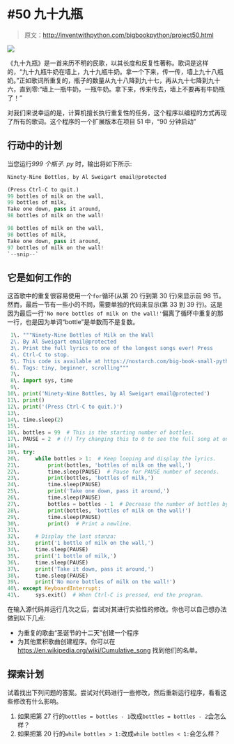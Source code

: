 # #50 九十九瓶

> 原文：<http://inventwithpython.com/bigbookpython/project50.html>

![](img/9d995d63aaead72cad01120081eb8f75.png)

《九十九瓶》是一首来历不明的民歌，以其长度和反复性著称。歌词是这样的，“九十九瓶牛奶在墙上，九十九瓶牛奶。拿一个下来，传一传，墙上九十八瓶奶。”正如歌词所重复的，瓶子的数量从九十八降到九十七，再从九十七降到九十六，直到零:“墙上一瓶牛奶，一瓶牛奶。拿下来，传来传去，墙上不要再有牛奶瓶了！”

对我们来说幸运的是，计算机擅长执行重复性的任务，这个程序以编程的方式再现了所有的歌词。这个程序的一个扩展版本在项目 51 中，“90 分钟启动”

## 行动中的计划

当您运行*999 个瓶子. py* 时，输出将如下所示:

```py
Ninety-Nine Bottles, by Al Sweigart email@protected

(Press Ctrl-C to quit.)
99 bottles of milk on the wall,
99 bottles of milk,
Take one down, pass it around,
98 bottles of milk on the wall!

98 bottles of milk on the wall,
98 bottles of milk,
Take one down, pass it around,
97 bottles of milk on the wall!
`--snip--`
```

## 它是如何工作的

这首歌中的重复很容易使用一个`for`循环(从第 20 行到第 30 行)来显示前 98 节。然而，最后一节有一些小的不同，需要单独的代码来显示(第 33 到 39 行)。这是因为最后一行`'No more bottles of milk on the wall!'`偏离了循环中重复的那一行，也是因为单词“bottle”是单数而不是复数。

```py
 1\. """Ninety-Nine Bottles of Milk on the Wall
 2\. By Al Sweigart email@protected
 3\. Print the full lyrics to one of the longest songs ever! Press
 4\. Ctrl-C to stop.
 5\. This code is available at https://nostarch.com/big-book-small-python-programming
 6\. Tags: tiny, beginner, scrolling"""
 7\. 
 8\. import sys, time
 9\. 
10\. print('Ninety-Nine Bottles, by Al Sweigart email@protected')
11\. print()
12\. print('(Press Ctrl-C to quit.)')
13\. 
14\. time.sleep(2)
15\. 
16\. bottles = 99  # This is the starting number of bottles.
17\. PAUSE = 2  # (!) Try changing this to 0 to see the full song at once.
18\. 
19\. try:
20\.     while bottles > 1:  # Keep looping and display the lyrics.
21\.         print(bottles, 'bottles of milk on the wall,')
22\.         time.sleep(PAUSE)  # Pause for PAUSE number of seconds.
23\.         print(bottles, 'bottles of milk,')
24\.         time.sleep(PAUSE)
25\.         print('Take one down, pass it around,')
26\.         time.sleep(PAUSE)
27\.         bottles = bottles - 1  # Decrease the number of bottles by one.
28\.         print(bottles, 'bottles of milk on the wall!')
29\.         time.sleep(PAUSE)
30\.         print()  # Print a newline.
31\. 
32\.     # Display the last stanza:
33\.     print('1 bottle of milk on the wall,')
34\.     time.sleep(PAUSE)
35\.     print('1 bottle of milk,')
36\.     time.sleep(PAUSE)
37\.     print('Take it down, pass it around,')
38\.     time.sleep(PAUSE)
39\.     print('No more bottles of milk on the wall!')
40\. except KeyboardInterrupt:
41\.     sys.exit()  # When Ctrl-C is pressed, end the program. 
```

在输入源代码并运行几次之后，尝试对其进行实验性的修改。你也可以自己想办法做到以下几点:

*   为重复的歌曲“圣诞节的十二天”创建一个程序
*   为其他累积歌曲创建程序。你可以在 https://en.wikipedia.org/wiki/Cumulative_song 找到他们的名单。

## 探索计划

试着找出下列问题的答案。尝试对代码进行一些修改，然后重新运行程序，看看这些修改有什么影响。

1.  如果把第 27 行的`bottles = bottles - 1`改成`bottles = bottles - 2`会怎么样？
2.  如果把第 20 行的`while bottles > 1:`改成`while bottles < 1:`会怎么样？